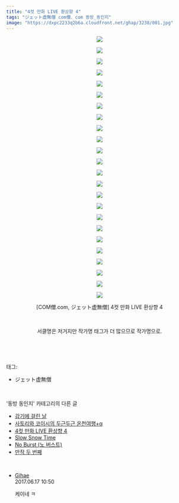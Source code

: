 ```yaml
---
title: "4컷 만화 LIVE 환상향 4"
tags: "ジェット虚無僧 com僧．com 동방_동인지"
image: "https://dxpc2233q2b6a.cloudfront.net/ghap/3238/001.jpg"
---
```

<div class="article">
<p style="text-align: center; clear: none; float: none;"><img src="{{ site.imgserver3 }}/ghap/3238/001.jpg"/></p>
<p style="text-align: center; clear: none; float: none;"><img src="{{ site.imgserver3 }}/ghap/3238/002.jpg"/></p>
<p style="text-align: center; clear: none; float: none;"><img src="{{ site.imgserver3 }}/ghap/3238/003.jpg"/></p>
<p style="text-align: center; clear: none; float: none;"><img src="{{ site.imgserver3 }}/ghap/3238/004.jpg"/></p>
<p style="text-align: center; clear: none; float: none;"><img src="{{ site.imgserver3 }}/ghap/3238/005.jpg"/></p>
<p style="text-align: center; clear: none; float: none;"><img src="{{ site.imgserver3 }}/ghap/3238/006.jpg"/></p>
<p style="text-align: center; clear: none; float: none;"><img src="{{ site.imgserver3 }}/ghap/3238/007.jpg"/></p>
<p style="text-align: center; clear: none; float: none;"><img src="{{ site.imgserver3 }}/ghap/3238/008.jpg"/></p>
<p style="text-align: center; clear: none; float: none;"><img src="{{ site.imgserver3 }}/ghap/3238/009.jpg"/></p>
<p style="text-align: center; clear: none; float: none;"><img src="{{ site.imgserver3 }}/ghap/3238/010.jpg"/></p>
<p style="text-align: center; clear: none; float: none;"><img src="{{ site.imgserver3 }}/ghap/3238/011.jpg"/></p>
<p style="text-align: center; clear: none; float: none;"><img src="{{ site.imgserver3 }}/ghap/3238/012.jpg"/></p>
<p style="text-align: center; clear: none; float: none;"><img src="{{ site.imgserver3 }}/ghap/3238/013.jpg"/></p>
<p style="text-align: center; clear: none; float: none;"><img src="{{ site.imgserver3 }}/ghap/3238/014.jpg"/></p>
<p style="text-align: center; clear: none; float: none;"><img src="{{ site.imgserver3 }}/ghap/3238/015.jpg"/></p>
<p style="text-align: center; clear: none; float: none;"><img src="{{ site.imgserver3 }}/ghap/3238/016.jpg"/></p>
<p style="text-align: center; clear: none; float: none;"><img src="{{ site.imgserver3 }}/ghap/3238/017.jpg"/></p>
<p style="text-align: center; clear: none; float: none;"><img src="{{ site.imgserver3 }}/ghap/3238/018.jpg"/></p>
<p style="text-align: center; clear: none; float: none;"><img src="{{ site.imgserver3 }}/ghap/3238/019.jpg"/></p>
<p style="text-align: center; clear: none; float: none;"><img src="{{ site.imgserver3 }}/ghap/3238/020.jpg"/></p>
<p style="text-align: center; clear: none; float: none;"><img src="{{ site.imgserver3 }}/ghap/3238/021.jpg"/></p>
<p style="text-align: center; clear: none; float: none;"><img src="{{ site.imgserver3 }}/ghap/3238/022.jpg"/></p>
<p style="text-align: center; clear: none; float: none;"><img src="{{ site.imgserver3 }}/ghap/3238/023.jpg"/></p>
<p style="text-align: center; clear: none; float: none;"><img src="{{ site.imgserver3 }}/ghap/3238/024.png"/></p>
<p style="text-align: center; clear: none; float: none;">[COM僧.com, ジェット虚無僧] 4컷 만화 LIVE 환상향 4</p>
<p style="text-align: center; clear: none; float: none;"><br/></p>
<p style="text-align: center; clear: none; float: none;">서클명은 저거지만 작가명 태그가 더 많으므로 작가명으로.</p>
<p><br/></p>
</div><br/>
<div class="tagTrail">
<p>태그: </p>
<ul>
<li>ジェット虚無僧</li>
</ul>
</div><br/>
<div class="another">
<p>'동방 동인지' 카테고리의 다른 글</p>
<ul>
<li><a href="/ghap_3240">감기에 걸린 날</a></li>
<li><a href="/ghap_3239">사토리와 코이시의 두근두근 온천여행+α</a></li>
<li><a href="/ghap_3238">4컷 만화 LIVE 환상향 4</a></li>
<li><a href="/ghap_3237">Slow Snow Time</a></li>
<li><a href="/ghap_3236">No Burst (노 버스트)</a></li>
<li><a href="/ghap_3235">만작 두 번째</a></li>
</ul>
</div><br/>
<div class="cb_module cb_fluid">
<div class="cb_wrt cb_profile">
<div class="comment">
<ul>
<li class="cb_thumb_off" id="comment15015596">
<div class="cb_comment_area">
<div class="cb_info_area">
<div class="cb_section">
<span class="cb_nick_name"> <a href="http://djxjdj" onclick="return openLinkInNewWindow(this)">Gihae</a></span>
</div>
<div class="cb_section">
<span class="cb_date">2017.06.17 10:50 </span>
</div>
</div>
<div class="cb_dsc_comment">
<p class="cb_dsc">
											케이네 ㅋ
										</p>
</div>
</div></li>
</ul>
</div>
</div><!-- commentList close -->
</div><br/>
